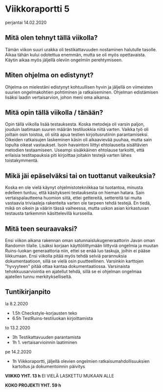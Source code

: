 # Viikkoraportti 5
perjantai 14.02.2020


## Mitä olen tehnyt tällä viikolla?

Tämän viikon suuri urakka oli testikattavuuden nostaminen halutulle tasolle. Aikaa tähän kului odotettua enemmän, mutta se oli myös opettavaista. Käytin aikaa myös jäljellä oleviin ongelmiin perehtymiseen.


## Miten ohjelma on edistynyt?

Ohjelma on mielestäni edistynyt kohtuullisen hyvin ja jäljellä on viimeisten suurien ongelmakohtien pohtiminen ja ratkaiseminen. Ohjelman edistämisen lisäksi laadin vertaisarvion, johon meni oma aikansa.

## Mitä opin tällä viikolla / tänään?

Opin tällä viikolla lisää testauksesta. Koska metodeja oli varsin paljon, jouduin laatimaan suuren määrän testiluokkia niitä varten. Vaikka työ oli joiltain osin toistoa, oli siitä apua testien kirjoitusrutiinin parantamiseksi. Oikeiden ratkaisujen laskeminen käsin oli aikaavievää puuhaa, mutta sain lopulta oikeat vastaukset. Isoin havaintoni liittyi ehtolauseita sisältävien metodien testaamiseen. Useampi sisäkkäinen ehtolause tarkoitti, että erilaisia testitapauksia piti kirjoittaa joitakin testejä varten lähes toistakymmentä.

## Mikä jäi epäselväksi tai on tuottanut vaikeuksia?

Koska en ole vielä käynyt ohjelmistotekniikkaa tai tuotantoa, minusta edelleen tuntuu, että käsitykseni testauksesta on hieman hatara. Sain vertaispalautteena huomion siitä, ettei gettereitä, settereitä tai muita vastaavia triviaaleja rakenteita varten ole tarpeen tehdä testejä. En tiedä, mikä on oikein ja väärin tässä vaiheessa, mutta uskon asian kirkastuvan testausta tarkemmin käsittelevillä kursseilla.

## Mitä teen seuraavaksi?

Ensi viikon aikana rakennan oman satunnaislukugeneraattorin Javan oman Randomin tilalle. Lisäksi korjaan käyttöliittymään liittyviä ongelmia ja muutan Ruins-luokan generaattoria niin, ettei se enää luo taskuja, joihin ei pääse liikkumaan. Ensi viikolla pitää myös tehdä selviä parannuksia dokumentaatioon, sillä se vielä osin puutteellinen. Varsinkin karttojen "hyvyyteen" pitää ottaa kantaa dokumentaatiossa. Varsinaista tehokkuusarviointia en ajatellut tehdä, sillä se ei ohjelman ongelmaa ajatellen tunnu merkitykselliseltä.

## Tuntikirjanpito

la 8.2.2020
* 1.5h Checkstyle-korjausten teko
* 6.5h TestRuins-testiluokan kirjoittamista

to 13.2.2020
* 3h Testikattavuuden parantamista
* 1h 1. vertaisarvioinnin laatiminen

pe 14.2.2020
* 1h Viikkoraportti, jäljellä olevien ongelmien ratkaisumahdollisuuksien kartoitus ja dokumentoinnin päivitys


**VIIKKO YHT. 13 h** EI VIELÄ LASKETTU MUKAAN ALLE

**KOKO PROJEKTI YHT. 59 h**
